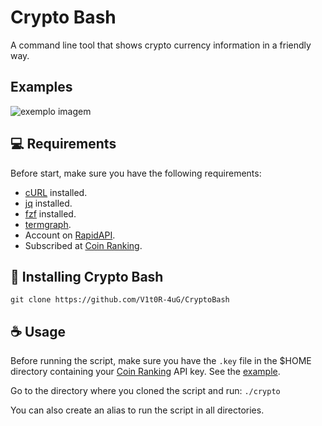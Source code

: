 # Crypto Bash

A command line tool that shows crypto currency information in a friendly way.

## Examples

<img src="exemplo-image.png" alt="exemplo imagem">

## 💻 Requirements

Before start, make sure you have the following requirements:
<!---Estes são apenas requisitos de exemplo. Adicionar, duplicar ou remover conforme necessário--->
* [cURL](https://curl.se) installed.
* [jq](https://stedolan.github.io/jq/) installed.
* [fzf](https://github.com/junegunn/fzf) installed.
* [termgraph](https://github.com/mkaz/termgraph).
* Account on [RapidAPI](rapidapi.com).
* Subscribed at [Coin Ranking](https://rapidapi.com/Coinranking/api/coinranking1/).

## 🚀 Installing Crypto Bash

```
git clone https://github.com/V1t0R-4uG/CryptoBash
```

## ☕ Usage

Before running the script, make sure you have the `.key` file in the $HOME directory
containing your [Coin Ranking](https://rapidapi.com/Coinranking/api/coinranking1/)
API key. See the [example](https://github.com/V1t0R-4uG/CryptoBash/blob/master/.key_example).

Go to the directory where you cloned the script and run:
  `./crypto`

You can also create an alias to run the script in all directories.
